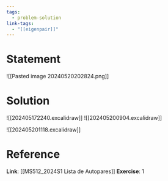```yaml
---
tags:
  - problem-solution
link-tags:
  - "[[eigenpair]]"
---
```

# Statement
![[Pasted image 20240520202824.png]]

# Solution
![[202405172240.excalidraw]]
![[202405200904.excalidraw]]

![[202405201118.excalidraw]]
# Reference
**Link**: [[MS512_2024S1 Lista de Autopares]]
**Exercise**: 1